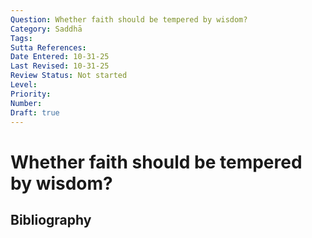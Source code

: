 ```yaml
---
Question: Whether faith should be tempered by wisdom?
Category: Saddhā
Tags: 
Sutta References: 
Date Entered: 10-31-25
Last Revised: 10-31-25
Review Status: Not started
Level: 
Priority: 
Number: 
Draft: true
---
```


# Whether faith should be tempered by wisdom?

## Bibliography

<!-- 

Notes:



-->